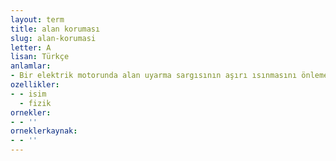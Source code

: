 ```yaml
---
layout: term
title: alan koruması
slug: alan-korumasi
letter: A
lisan: Türkçe
anlamlar:
- Bir elektrik motorunda alan uyarma sargısının aşırı ısınmasını önlemek amacıyla alan uyarmasını azaltma veya kesme işi
ozellikler:
- - isim
  - fizik
ornekler:
- - ''
orneklerkaynak:
- - ''
---
```

